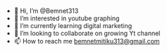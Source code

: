 - 👋 Hi, I’m @Bemnet313
- 👀 I’m interested in youtube graphing
- 🌱 I’m currently learning digital marketing
- 💞️ I’m looking to collaborate on growing Yt channel
- 📫 How to reach me bemnetmitiku313@gmail.com

<!---
Bemnet313/Bemnet313 is a ✨ special ✨ repository because its `README.md` (this file) appears on your GitHub profile.
You can click the Preview link to take a look at your changes.
--->

